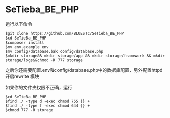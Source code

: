# SeTieba_BE_PHP
运行以下命令
```shell
$git clone https://github.com/BLUESTC/SeTieba_BE_PHP
$cd SeTieBa_BE_PHP
$composer install
$mv env.example env
$mv config/database.bak config/database.php
$mkdir storage&& mkdir storage/app && mkdir storage/framework && mkdir storage/logs&&chmod -R 777 storage
```
之后你还需要配置.env和config/database.php中的数据库配置，另外配置httpd开启rewrite 模块

如果你的文件夹权限不正确，运行
```shell
$cd SeTieBa_BE_PHP 
$find ./ -type d -exec chmod 755 {} +
$find ./ -type f -exec chmod 644 {} +
$chmod 777 -R storage
```
